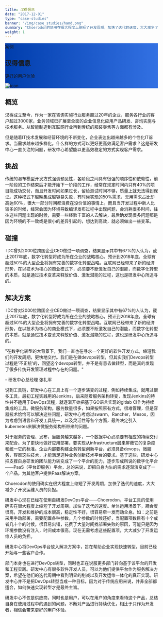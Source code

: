 ```yaml
---
title: 汉得信息
date: "2017-12-01"
type: "case-studies"
banner: "/img/case_studies/hand.png"
summary: "Choerodon的使用在很大程度上缩短了开发周期，加快了迭代的速度，大大减少了开发运维人员的负担，使汉得在数字化转型上更上一个台阶，同时我们收到客户的良好口碑"
weight: 1
---
```


<section class="case-studies-detail-head">
    <div class="text-nav" style="background: url(/img/case_studies/banner.svg)no-repeat,-webkit-linear-gradient(0deg, #003DAC,#3371E3);">
            <div class="text-nav-case">案例</div>
            <div class="text-nav-bottom">
                <div class="text-nav-title">
                    <h1>汉得信息</h1>
                    <p>更好的用户体验</p>
                </div>
                <div class="text-nav-icon">
                    <img src="/img/case_studies/hand.png" alt="icon">
                </div>
            </div>
    </div>
    <div class="cols">
        <div class="col">
            <h2 class="content-title">概览</h2>
            <p>汉得成立至今，作为一家在咨询实施行业服务超过20年的企业，服务各行业的客户超过3000家，业务领域已扩展至全面的企业信息化应用产品研发、咨询实施与技术服务。从智能制造到互联网行业再到传统的服装零售等方面都有涉及。</p>
            <p>但是随着IT技术发展和经营环境的不断变化，企业表达出越来越多的个性化IT诉求。当需求越来越多样化，什么样的方式可以更好更高效满足客户需求？这是研发中心一直关注的问题，研发中心希望能以更高效稳定的方式实现客户需求。</p>
        </div>
        <div class="col">
            <h2 class="content-title">挑战</h2>
            <p>传统的瀑布模型开发方式强调预见性，各阶段之间具有很强的顺序性和依赖性，前一阶段的工作结束后才能开始下一阶段的工作，经常在规定时间内只有40%的项目能成功交付，而且开发时间如果过长，留给测试时间不够，质量上就无法得到保证。这种模式下越晚集成越容易失败，有时候实现的50%需求，无用需求占比却高达60%，很大一部分时间都浪费在没价值的事情上。而且当开发过程中新人比较多的时候，经常会因为环境导致编译发布过程中出现问题，会消耗很多时间，往往这些问题出现的时候，需要一些经验丰富的人去解决，最后确发现很多问题都是因为环境的不一致或是很小的差异引起的，想达到高效，就必须做出一些变革。 </p>
        </div>
        <div class="col">
            <h2 class="content-title">碰撞</h2>
            <p> IDC曾对2000位跨国企业CEO做过一项调查，结果显示其中有67%的人认为，截止2017年底，数字化转型将成为所在企业的战略核心。预计到2018年底，全球有超过50%的大型企业将拥有完善的数字化转型战略。互联网已经带来了新的经济形势，在以技术为核心的商业模式下，必须要不断激发自己的潜能，而数字化转型的本质，就是通过技术变革来释放价值、激发潜能的过程，这也是研发中心所追寻的。</p>
        </div>
        <div class="col">
            <h2 class="content-title">解决方案</h2>
            <p> IDC曾对2000位跨国企业CEO做过一项调查，结果显示其中有67%的人认为，截止2017年底，数字化转型将成为所在企业的战略核心。预计到2018年底，全球有超过50%的大型企业将拥有完善的数字化转型战略。互联网已经带来了新的经济形势，在以技术为核心的商业模式下，必须要不断激发自己的潜能，而数字化转型的本质，就是通过技术变革来释放价值、激发潜能的过程，这也是研发中心所追寻的。</p>
        </div>
    </div>
</section>

<div class="banner2" style="background:url(/img/case_studies/detail/handfinancial-content.png) no-repeat;background-size: 100% 200%;background-position: 0% 15%;">
<div class="background-color">
    <div class="bannertext">
        <p>"在数字化转型的大背景下，我们一直也在寻求一个更好的软件开发方式，缩短我们的开发周期，更快地交付。我们是在做devops转型，但其实我们Devops转型过程是'不正统'的，回望这个devops转型，并不是有意去做转型，而是真的发现了很多传统开发管理过程中存在的问题。"</p>
        <div class="author">
            - 研发中心总经理 张礼军
        </div>
    </div>
</div>
</div>

<div class="fullcol">
    <p>说到工具链，研发中心在工具上有一个逐步演变的过程，例如持续集成，就用过很多工具，最初工程实践用的Jenkins，后来随着服务架构转变，发现Jenkins的特性并不适用于DevOps流程，就逐渐开始把基于GO语言实现的gitlab CI作为持续集成的工具。微服务架构，服务数量很多，如果按照原有方式，很难管理，但是容器技术恰恰可以解决这些问题，研发中心考虑过swarm，Rancher，Mesos，因为考虑到语言和开发工具统一，以及灵活性等各个方面，最终决定引入kubernetes来解决微服务架构所带来的问题。</p>
    <p>对于服务的管理、发布，当服务越来越多，一个数据中心必须要有相应的持续交付来配合。为了更快地做好应用部署，要实现从infrastructure层来屏蔽它的复杂度和统一它的标准。企业内部要构建业务转型创新平台，必须具备devops，微服务，容器这些技术，才能满足这种业务创新技术平台的要求。基于这些，研发中心把支撑自身研发的团队能力转变成了一个平台的能力，逐步形成所说的数字化平台——PaaS（平台即服务）平台，总的来说，即把自身内生的需求逐渐演变成了一个产品，为其他客户提供Paas解决方案。</p>
</div>

<div class="banner3" style="background:url(/img/case_studies/detail/handfinancial-content.png) no-repeat;background-size: 100% 200%;background-position: 60% 80%;">
<div class="background-color">
    <div class="bannertext">
        Choerodon的使用确实在很大程度上缩短了开发周期，加快了迭代的速度，大大减少了开发运维人员的负担。
    </div>
</div>
</div>

<div class="fullcol">
    <p>研发中心现在已经在使用自研发DevOps平台——Choerodon，平台工具的使用确实在很大程度上缩短了开发周期，加快了迭代的速度。单体运用场景下，耦合度很高，开发和维护的成本很高，稳定性不好，很容易牵一发而动全身。如：之前是采用手动部署，需要配置各种参数，几个参数的时候还好，当配置项数目有十个或者几十个的时候，很容易出错，花费了大量时间找部署失败的原因，可能只是因为环境参数没有注入，时间成本很高。现在无需考虑这些配置项，大大减少了开发运维人员的负担。</p>
    <p>研发中心将DevOps平台放入解决方案中，旨在帮助企业实现快速转型，目前已经开始与一些客户合作。</p>
    <p>部门本身也在进行DevOps转型，同时也正在说服更多部门转向基于该平台的开发和工程实践。研发中心有很多软件开发人员，可以为他们提供平台作为服务解决方案，希望在他们的迭代周期中看到明显的削减以及开发运维一体化的真正实现。研发中心并不是把DevOps转型当成一种目标，因为对于传统应用来说，并非全部都适合，如何快速实现转型才是最终主旨。</p>
    <p>研发中心不仅是供应商，同时也是用户，可以在用户的角度来看待这个产品，总结自身在使用过程中的遇到的问题，不断对产品进行持续优化，相比于只作为开发者，相信会带来更好的用户体验。</p>
</div>



